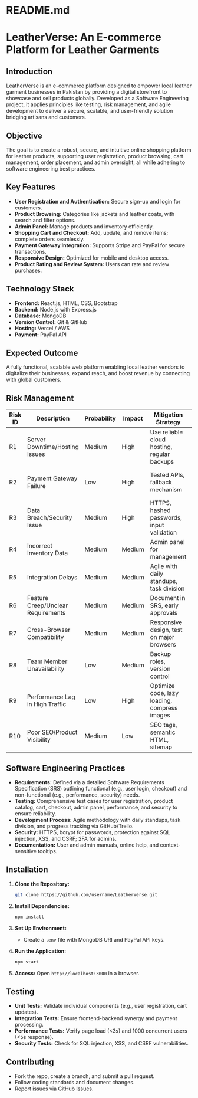 # README.md

# LeatherVerse: An E-commerce Platform for Leather Garments

## Introduction

LeatherVerse is an e-commerce platform designed to empower local leather garment businesses in Pakistan by providing a digital storefront to showcase and sell products globally. Developed as a Software Engineering project, it applies principles like testing, risk management, and agile development to deliver a secure, scalable, and user-friendly solution bridging artisans and customers.

## Objective

The goal is to create a robust, secure, and intuitive online shopping platform for leather products, supporting user registration, product browsing, cart management, order placement, and admin oversight, all while adhering to software engineering best practices.

## Key Features

- **User Registration and Authentication:** Secure sign-up and login for customers.
- **Product Browsing:** Categories like jackets and leather coats, with search and filter options.
- **Admin Panel:** Manage products and inventory efficiently.
- **Shopping Cart and Checkout:** Add, update, and remove items; complete orders seamlessly.
- **Payment Gateway Integration:** Supports Stripe and PayPal for secure transactions.
- **Responsive Design:** Optimized for mobile and desktop access.
- **Product Rating and Review System:** Users can rate and review purchases.

## Technology Stack

- **Frontend:** React.js, HTML, CSS, Bootstrap
- **Backend:** Node.js with Express.js
- **Database:** MongoDB
- **Version Control:** Git & GitHub
- **Hosting:** Vercel / AWS
- **Payment:** PayPal API

## Expected Outcome

A fully functional, scalable web platform enabling local leather vendors to digitalize their businesses, expand reach, and boost revenue by connecting with global customers.

## Risk Management

| Risk ID | Description | Probability | Impact | Mitigation Strategy | Monitoring Strategy |
| --- | --- | --- | --- | --- | --- |
| R1 | Server Downtime/Hosting Issues | Medium | High | Use reliable cloud hosting, regular backups | UptimeRobot monitoring |
| R2 | Payment Gateway Failure | Low | High | Tested APIs, fallback mechanism | Regular testing, API version tracking |
| R3 | Data Breach/Security Issue | Medium | High | HTTPS, hashed passwords, input validation | Penetration testing, logs monitoring |
| R4 | Incorrect Inventory Data | Medium | Medium | Admin panel for management | Manual checks, admin reports |
| R5 | Integration Delays | Medium | Medium | Agile with daily standups, task division | Track via GitHub/Trello |
| R6 | Feature Creep/Unclear Requirements | Medium | Medium | Document in SRS, early approvals | Changelog, SRS updates |
| R7 | Cross-Browser Compatibility | Medium | Medium | Responsive design, test on major browsers | BrowserStack, manual testing |
| R8 | Team Member Unavailability | Low | Medium | Backup roles, version control | Weekly updates, check-ins |
| R9 | Performance Lag in High Traffic | Low | High | Optimize code, lazy loading, compress images | Lighthouse, GTMetrix monitoring |
| R10 | Poor SEO/Product Visibility | Medium | Low | SEO tags, semantic HTML, sitemap | Google Search Console, SEO tools |

## Software Engineering Practices

- **Requirements:** Defined via a detailed Software Requirements Specification (SRS) outlining functional (e.g., user login, checkout) and non-functional (e.g., performance, security) needs.
- **Testing:** Comprehensive test cases for user registration, product catalog, cart, checkout, admin panel, performance, and security to ensure reliability.
- **Development Process:** Agile methodology with daily standups, task division, and progress tracking via GitHub/Trello.
- **Security:** HTTPS, bcrypt for passwords, protection against SQL injection, XSS, and CSRF; 2FA for admins.
- **Documentation:** User and admin manuals, online help, and context-sensitive tooltips.

## Installation

1. **Clone the Repository:**

   ```bash
   git clone https://github.com/username/LeatherVerse.git
   ```
2. **Install Dependencies:**

   ```bash
   npm install
   ```
3. **Set Up Environment:**
   - Create a `.env` file with MongoDB URI and PayPal API keys.
4. **Run the Application:**

   ```bash
   npm start
   ```
5. **Access:** Open `http://localhost:3000` in a browser.

## Testing

- **Unit Tests:** Validate individual components (e.g., user registration, cart updates).
- **Integration Tests:** Ensure frontend-backend synergy and payment processing.
- **Performance Tests:** Verify page load (&lt;3s) and 1000 concurrent users (&lt;5s response).
- **Security Tests:** Check for SQL injection, XSS, and CSRF vulnerabilities.

## Contributing

- Fork the repo, create a branch, and submit a pull request.
- Follow coding standards and document changes.
- Report issues via GitHub Issues.

